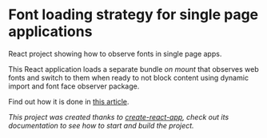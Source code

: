# Font loading strategy for single page applications

React project showing how to observe fonts in single page apps.

This React application loads a separate bundle _on mount_ that observes web fonts and switch to them when ready to not block content using dynamic import and font face observer package.

Find out how it is done in [this article](https://jeremenichelli.io/2018/07/font-loading-strategy-single-page-applications/).

_This project was created thanks to [create-react-app](https://github.com/facebook/create-react-app), check out its documentation to see how to start and build the project._

